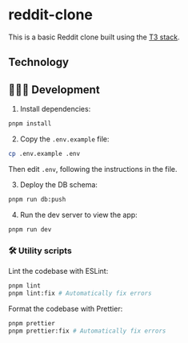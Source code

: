 # reddit-clone

This is a basic Reddit clone built using the [T3 stack](https://github.com/t3-oss/create-t3-app).

## Technology

## 👨🏻‍💻 Development

1. Install dependencies:

```sh
pnpm install
```

2. Copy the `.env.example` file:

```sh
cp .env.example .env
```

Then edit `.env`, following the instructions in the file.

3. Deploy the DB schema:

```sh
pnpm run db:push
```

4. Run the dev server to view the app:

```sh
pnpm run dev
```

### 🛠️ Utility scripts

Lint the codebase with ESLint:

```sh
pnpm lint
pnpm lint:fix # Automatically fix errors
```

Format the codebase with Prettier:

```sh
pnpm prettier
pnpm prettier:fix # Automatically fix errors
```
